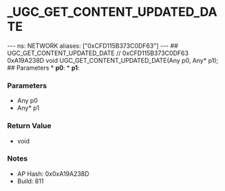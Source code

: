 # _UGC_GET_CONTENT_UPDATED_DATE

--- ns: NETWORK aliases: ["0xCFD115B373C0DF63"] --- ## UGC_GET_CONTENT_UPDATED_DATE  // 0xCFD115B373C0DF63 0xA19A238D void UGC_GET_CONTENT_UPDATED_DATE(Any p0, Any* p1);  ## Parameters * **p0**: * **p1**:

### Parameters
* Any p0
* Any* p1

### Return Value
* void

### Notes
* AP Hash: 0x0xA19A238D
* Build: 811


